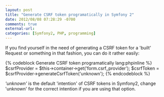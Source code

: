 ```yaml
---
layout: post
title: "Generate CSRF token programatically in Symfony 2"
date: 2012/08/08 07:28:29 -0700
comments: true
external-url:
categories: [Symfony2, PHP, programming]
---
```



If you find yourself in the need of generating a CSRF token for a 'built' Request 
or something in that fashion, you can do it rather easily:

  
{% codeblock Generate CSRF token programatically lang:phpinline %} 
$csrfProvider = $this->container->get('form.csrf_provider'); 
$csrfToken = $csrfProvider->generateCsrfToken('unknown'); 
{% endcodeblock %}

_'unknown'_ is the default 'intention' of CSRF tokens in Symfony2, change 'unknown' 
for the correct intention if you are using that option.

 



